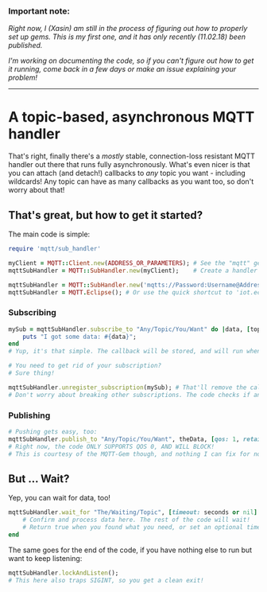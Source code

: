 
### Important note:
*Right now, I (Xasin) am still in the process of figuring out how to properly set up gems.
This is my first one, and it has only recently (11.02.18) been published.*

*I'm working on documenting the code, so if you can't figure out how to get it running, come back in a few days or make an issue explaining your problem!*

---

# A topic-based, asynchronous MQTT handler
That's right, finally there's a *mostly* stable, connection-loss resistant MQTT handler out there that runs fully asynchronously.
What's even nicer is that you can attach (and detach!) callbacks to *any* topic you want - including wildcards!
Any topic can have as many callbacks as you want too, so don't worry about that!

## That's great, but how to get it started?
The main code is simple:
```ruby
require 'mqtt/sub_handler'

myClient = MQTT::Client.new(ADDRESS_OR_PARAMETERS); # See the "mqtt" gem for possible options!
mqttSubHandler = MQTT::SubHandler.new(myClient);    # Create a handler with a mqtt class

mqttSubHandler = MQTT::SubHandler.new('mqtts://Password:Username@Address') # Or use a string!
mqttSubHandler = MQTT.Eclipse(); # Or use the quick shortcut to 'iot.eclipse.org' for testing!
```
### Subscribing

```ruby
mySub = mqttSubHandler.subscribe_to "Any/Topic/You/Want" do |data, [topicMatch]|
	puts "I got some data: #{data}";
end
# Yup, it's that simple. The callback will be stored, and will run whenever data is received.

# You need to get rid of your subscription?
# Sure thing!

mqttSubHandler.unregister_subscription(mySub); # That'll remove the callback, and unsubscribe!
# Don't worry about breaking other subscriptions. The code checks if any other callbacks are attached to the topic in question!
```
### Publishing
```ruby
# Pushing gets easy, too:
mqttSubHandler.publish_to "Any/Topic/You/Want", theData, [qos: 1, retain: false]
# Right now, the code ONLY SUPPORTS QOS 0, AND WILL BLOCK!
# This is courtesy of the MQTT-Gem though, and nothing I can fix for now.
```

## But ... Wait?
Yep, you can wait for data, too!

```ruby
mqttSubHandler.wait_for "The/Waiting/Topic", [timeout: seconds or nil] do |data, [topicMatch]|
	# Confirm and process data here. The rest of the code will wait!
	# Return true when you found what you need, or set an optional timeout, and the main code will continue after that.
end
```

The same goes for the end of the code, if you have nothing else to run but want to keep listening:
```ruby
mqttSubHandler.lockAndListen();
# This here also traps SIGINT, so you get a clean exit!
```

